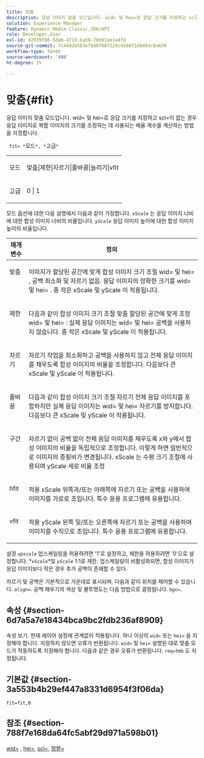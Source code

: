 ```yaml
---
title: 맞춤
description: 응답 이미지 맞춤 모드입니다. wid= 및 hei=로 응답 크기를 지정하고 scl=이 없는 경우 응답 이미지로 복합 이미지의 크기를 조정하는 데 사용되는 배율 계수를 계산하는 방법을 지정합니다.
solution: Experience Manager
feature: Dynamic Media Classic,SDK/API
role: Developer,User
exl-id: d2939f86-5dab-471d-ba59-70d91ae1e4fd
source-git-commit: 7c4492b583e7bd6fb87229c4566f1d9493c8a650
workflow-type: tm+mt
source-wordcount: '486'
ht-degree: 1%

---
```


# 맞춤{#fit}

응답 이미지 맞춤 모드입니다. wid= 및 hei=로 응답 크기를 지정하고 scl=이 없는 경우 응답 이미지로 복합 이미지의 크기를 조정하는 데 사용되는 배율 계수를 계산하는 방법을 지정합니다.

` fit= *`모드`*, *`고급`*`

<table id="simpletable_50FBDC6B7CB2448891DD0F491DEB5ACF"> 
 <tr class="strow"> 
  <td class="stentry"> <p> <span class="codeph"> <span class="varname"> 모드 </span> </span> </p> </td> 
  <td class="stentry"> <p> <span class="codeph"> 맞춤|제한|자르기|줄바꿈|늘리기|vfit </span> </p> </td> 
 </tr> 
 <tr class="strow"> 
  <td class="stentry"> <p> <span class="codeph"> <span class="varname"> 고급 </span> </span> </p> </td> 
  <td class="stentry"> <p> <span class="codeph"> 0 | 1 </span> </p> </td> 
 </tr> 
</table>

모드 옵션에 대한 다음 설명에서 다음과 같이 가정합니다. *`xScale`* 는 응답 이미지 너비에 대한 합성 이미지 너비의 비율입니다. *`yScale`* 응답 이미지 높이에 대한 합성 이미지 높이의 비율입니다.

<table id="table_33408ECA9D164AFAA249F8589060545E"> 
 <thead> 
  <tr> 
   <th colname="col1" class="entry"> 매개 변수 </th> 
   <th colname="col2" class="entry"> 정의 </th> 
  </tr> 
 </thead>
 <tbody> 
  <tr valign="top"> 
   <td colname="col1"> <p> <span class="codeph"> 맞춤 </span> </p> </td> 
   <td colname="col2"> <p>이미지가 할당된 공간에 맞게 합성 이미지 크기 조절 <span class="codeph"> wid= </span> 및 <span class="codeph"> hei= </span>, 공백 최소화 및 자르기 없음. 응답 이미지의 정확한 크기를 <span class="codeph"> wid= </span> 및 <span class="codeph"> hei= </span>. 중 작은 <span class="varname"> xScale </span> 및 <span class="varname"> yScale </span> 이 적용됩니다. </p> </td> 
  </tr> 
  <tr valign="top"> 
   <td colname="col1"> <p> <span class="codeph"> 제한 </span> </p> </td> 
   <td colname="col2"> <p>다음과 같이 합성 이미지 크기 조절 <span class="codeph"> 맞춤 </span> 할당된 공간에 맞게 조정 <span class="codeph"> wid= </span> 및 <span class="codeph"> hei= </span>: 실제 응답 이미지는 <span class="codeph"> wid= </span> 및 <span class="codeph"> hei= </span> 공백을 사용하지 않습니다. 중 작은 <span class="varname"> xScale </span> 및 <span class="varname"> yScale </span> 이 적용됩니다. </p> </td> 
  </tr> 
  <tr valign="top"> 
   <td colname="col1"> <p> <span class="codeph"> 자르기 </span> </p> </td> 
   <td colname="col2"> <p>자르기 작업을 최소화하고 공백을 사용하지 않고 전체 응답 이미지를 채우도록 합성 이미지의 비율을 조정합니다. 다음보다 큰 <span class="varname"> xScale </span> 및 <span class="varname"> yScale </span> 이 적용됩니다. </p> </td> 
  </tr> 
  <tr valign="top"> 
   <td colname="col1"> <p> <span class="codeph"> 줄바꿈 </span> </p> </td> 
   <td colname="col2"> <p>다음과 같이 합성 이미지 크기 조절 <span class="codeph"> 자르기 </span> 전체 응답 이미지를 포함하지만 실제 응답 이미지는 <span class="codeph"> wid= </span> 및 <span class="codeph"> hei= </span> 자르기를 방지합니다. 다음보다 큰 <span class="varname"> xScale </span> 및 <span class="varname"> yScale </span>이 적용됩니다. </p> </td> 
  </tr> 
  <tr valign="top"> 
   <td colname="col1"> <p> <span class="codeph"> 구간 </span> </p> </td> 
   <td colname="col2"> <p>자르기 없이 공백 없이 전체 응답 이미지를 채우도록 x와 y에서 합성 이미지의 비율을 독립적으로 조정합니다. 이렇게 하면 일반적으로 이미지의 종횡비가 변경됩니다. <span class="varname"> xScale </span> 는 수평 크기 조절에 사용되며 <span class="varname"> yScale </span> 세로 비율 조정 </p> </td> 
  </tr> 
  <tr valign="top"> 
   <td colname="col1"> <p> <span class="codeph"> hfit </span> </p> </td> 
   <td colname="col2"> <p>적용 <span class="varname"> xScale </span> 위쪽과/또는 아래쪽에 자르기 또는 공백을 사용하여 이미지를 가로로 조입니다. 특수 응용 프로그램에 유용합니다. </p> </td> 
  </tr> 
  <tr valign="top"> 
   <td colname="col1"> <p> <span class="codeph"> vfit </span> </p> </td> 
   <td colname="col2"> <p>적용 <span class="varname"> yScale </span> 왼쪽 및/또는 오른쪽에 자르기 또는 공백을 사용하여 이미지를 수직으로 조입니다. 특수 응용 프로그램에 유용합니다. </p> </td> 
  </tr> 
 </tbody> 
</table>

설정 *`upscale`* 업스케일링을 허용하려면 &#39;1&#39;로 설정하고, 제한을 허용하려면 &#39;0&#39;으로 설정합니다. *`xScale`*및 *`yScale`* 1:1로 제한. 업스케일링이 비활성화되면, 합성 이미지가 응답 이미지보다 작은 경우 추가 공백이 존재할 수 있다.

자르기 및 공백은 기본적으로 가운데로 표시되며, 다음과 같이 위치를 제어할 수 있습니다. `align=`. 공백 채우기의 색상 및 불투명도는 다음 방법으로 결정됩니다. `bgc=`.

## 속성 {#section-6d7a5a7e18434bca9bc2fdb236af8909}

속성 보기. 현재 레이어 설정에 관계없이 적용됩니다. 하나 이상의 `wid=` 또는 `hei=` 을 지정해야 합니다. 지정하지 않으면 오류가 반환됩니다. `wid=` 및 `hei=` 설명된 대로 맞춤 모드가 작동하도록 지정해야 합니다. 다음과 같은 경우 오류가 반환됩니다. `req=tmb` 도 지정됩니다.

## 기본값 {#section-3a553b4b29ef447a8331d6954f3f06da}

`fit=fit,0`

## 참조 {#section-788f7e168da64fc5abf29d971a598b01}

[wid=](../../../../../is-api/http-ref/image-serving-api-ref/c-http-protocol-reference/c-command-reference/r-is-http-wid.md#reference-bfeadcb67bf4485f851eb21345527e47) , [hei=](../../../../../is-api/http-ref/image-serving-api-ref/c-http-protocol-reference/c-command-reference/r-is-http-hei.md#reference-6d6f556ccc0e4b98a815e8a5c1944a96), [scl=](../../../../../is-api/http-ref/image-serving-api-ref/c-http-protocol-reference/c-command-reference/r-scl.md#reference-b2a74e493d0d407e98fe350551ba3fcc), [정렬=](../../../../../is-api/http-ref/image-serving-api-ref/c-http-protocol-reference/c-command-reference/r-align.md#reference-b7d6b87c75124d78884f916dd6544bc7)

